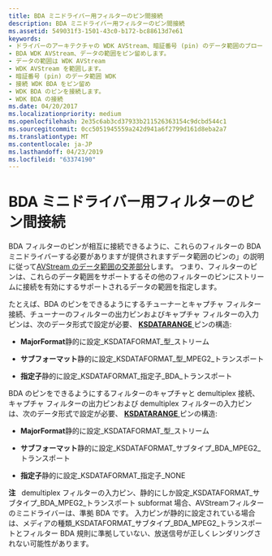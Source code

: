 ```yaml
---
title: BDA ミニドライバー用フィルターのピン間接続
description: BDA ミニドライバー用フィルターのピン間接続
ms.assetid: 549031f3-1501-43c0-b172-bc88613d7e61
keywords:
- ドライバーのアーキテクチャの WDK AVStream、暗証番号 (pin) のデータ範囲のブロードキャストします。
- BDA WDK AVStream、データの範囲をピン留めします。
- データの範囲は WDK AVStream
- WDK AVStream を範囲します。
- 暗証番号 (pin) のデータ範囲 WDK
- 接続 WDK BDA をピン留め
- WDK BDA のピンを接続します。
- WDK BDA の接続
ms.date: 04/20/2017
ms.localizationpriority: medium
ms.openlocfilehash: 2e35c6ab3cd37933b211526363154c9dcbd544c1
ms.sourcegitcommit: 0cc5051945559a242d941a6f2799d161d8eba2a7
ms.translationtype: MT
ms.contentlocale: ja-JP
ms.lasthandoff: 04/23/2019
ms.locfileid: "63374190"
---
```

# <a name="connecting-between-pins-of-filters-for-bda-minidrivers"></a>BDA ミニドライバー用フィルターのピン間接続





BDA フィルターのピンが相互に接続できるように、これらのフィルターの BDA ミニドライバーする必要がありますが提供されますデータ範囲のピンの」の説明に従って[AVStream のデータ範囲の交差部分](data-range-intersections-in-avstream.md)します。 つまり、フィルターのピンは、これらのデータ範囲をサポートするその他のフィルターのピンにストリームに接続を有効にするサポートされるデータの範囲を指定します。

たとえば、BDA のピンをできるようにするチューナーとキャプチャ フィルター接続、チューナーのフィルターの出力ピンおよびキャプチャ フィルターの入力ピンは、次のデータ形式で設定が必要、 [ **KSDATARANGE** ](https://msdn.microsoft.com/library/windows/hardware/ff561658)ピンの構造:

-   **MajorFormat**静的に設定\_KSDATAFORMAT\_型\_ストリーム

-   **サブフォーマット**静的に設定\_KSDATAFORMAT\_型\_MPEG2\_トランスポート

-   **指定子**静的に設定\_KSDATAFORMAT\_指定子\_BDA\_トランスポート

BDA のピンをできるようにするフィルターのキャプチャと demultiplex 接続、キャプチャ フィルターの出力ピンおよび demultiplex フィルターの入力ピンは、次のデータ形式で設定が必要、 [ **KSDATARANGE** ](https://msdn.microsoft.com/library/windows/hardware/ff561658)ピンの構造:

-   **MajorFormat**静的に設定\_KSDATAFORMAT\_型\_ストリーム

-   **サブフォーマット**静的に設定\_KSDATAFORMAT\_サブタイプ\_BDA\_MPEG2\_トランスポート

-   **指定子**静的に設定\_KSDATAFORMAT\_指定子\_NONE

**注**   demultiplex フィルターの入力ピン、静的にしか設定\_KSDATAFORMAT\_サブタイプ\_BDA\_MPEG2\_トランスポート subformat 場合、AVStreamフィルターのミニドライバーは、準拠 BDA です。
入力ピンが静的に設定されている場合は、メディアの種類\_KSDATAFORMAT\_サブタイプ\_BDA\_MPEG2\_トランスポートとフィルター BDA 規則に準拠していない、放送信号が正しくレンダリングされない可能性があります。

 

 

 




